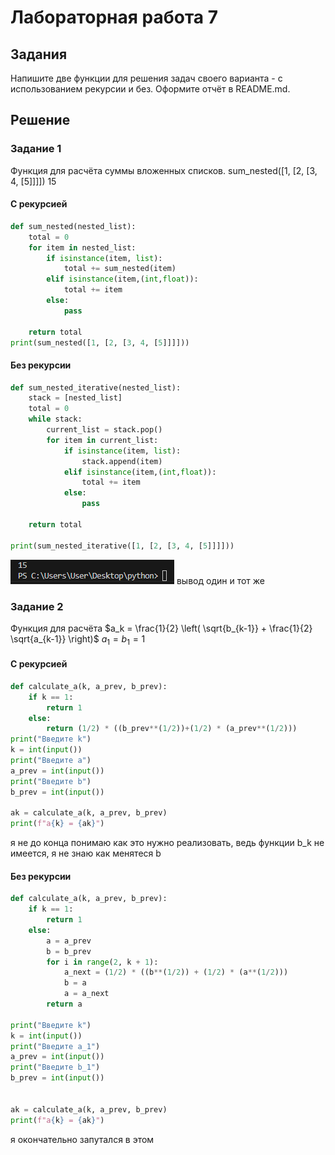 # Лабораторная работа 7
## Задания 
Напишите две функции для решения задач своего варианта - с использованием рекурсии и без.
Оформите отчёт в README.md.
## Решение
### Задание 1
Функция для расчёта суммы вложенных списков.
sum_nested([1, [2, [3, 4, [5]]]])
15

#### С рекурсией
```py
def sum_nested(nested_list):
    total = 0
    for item in nested_list:
        if isinstance(item, list):
            total += sum_nested(item)
        elif isinstance(item,(int,float)):
            total += item
        else:
            pass

    return total
print(sum_nested([1, [2, [3, 4, [5]]]]))
```
#### Без рекурсии 
```py
def sum_nested_iterative(nested_list):
    stack = [nested_list]
    total = 0
    while stack:
        current_list = stack.pop()
        for item in current_list:
            if isinstance(item, list):
                stack.append(item)
            elif isinstance(item,(int,float)):
                total += item
            else:
                pass

    return total

print(sum_nested_iterative([1, [2, [3, 4, [5]]]]))
```
![screenshots](screenshots/L7.png)
вывод один и тот же
### Задание 2
Функция для расчёта 
$a_k = \frac{1}{2} \left( \sqrt{b_{k-1}} + \frac{1}{2} \sqrt{a_{k-1}} \right)$
$a_1 = b_1 = 1$
#### С рекурсией 
```py
def calculate_a(k, a_prev, b_prev):
    if k == 1:
        return 1
    else:
        return (1/2) * ((b_prev**(1/2))+(1/2) * (a_prev**(1/2)))
print("Введите k")
k = int(input())
print("Введите a")
a_prev = int(input())
print("Введите b")
b_prev = int(input())

ak = calculate_a(k, a_prev, b_prev)
print(f"a{k} = {ak}")
```
я не до конца понимаю как это нужно реализовать, ведь функции b_k не имеется, я не знаю как менятеся b
#### Без рекурсии
```py
def calculate_a(k, a_prev, b_prev):
    if k == 1:
        return 1
    else:
        a = a_prev
        b = b_prev
        for i in range(2, k + 1):
            a_next = (1/2) * ((b**(1/2)) + (1/2) * (a**(1/2)))
            b = a
            a = a_next
        return a

print("Введите k")
k = int(input())
print("Введите a_1")  
a_prev = int(input())
print("Введите b_1") 
b_prev = int(input()) 


ak = calculate_a(k, a_prev, b_prev)
print(f"a{k} = {ak}")
```
я окончательно запутался в этом
